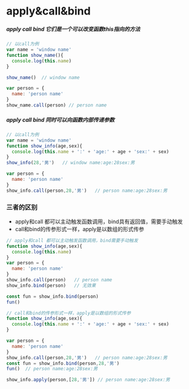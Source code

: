 # apply&call&bind

##### apply call bind 它们是一个可以改变函数this指向的方法

```js
// 以call为例
var name = 'window name'
function show_name(){
  console.log(this.name)
}

show_name()  // window name

var person = {
  name: 'person name'
}
show_name.call(person) // person name
```

##### apply call bind 同时可以向函数内部传递参数

```js
// 以call为例
var name = 'window name'
function show_info(age,sex){
  console.log(this.name + ':' + 'age:' + age + 'sex:' + sex)
}
show_info(28,'男')   // window name:age:28sex:男

var person = {
  name: 'person name'
}
show_info.call(person,28,'男')   // person name:age:28sex:男

```

###  三者的区别

- apply和call 都可以主动触发函数调用，bind具有返回值，需要手动触发
- call和bind的传参形式一样，apply是以数组的形式传参

```js
// apply和call 都可以主动触发函数调用，bind需要手动触发
function show_info(age,sex){
  console.log(this.name)
}
var person = {
  name: 'person name'
}
show_info.call(person)   // person name
show_info.bind(person)   // 无效果

const fun = show_info.bind(person)
fun()
```

```js
// call和bind的传参形式一样，apply是以数组的形式传参
function show_info(age,sex){
  console.log(this.name + ':' + 'age:' + age + 'sex:' + sex)
}

var person = {
  name: 'person name'
}
show_info.call(person,28,'男')   // person name:age:28sex:男
const fun = show_info.bind(person,28,'男')
fun()  // person name:age:28sex:男

show_info.apply(person,[28,'男']) // person name:age:28sex:男
```

